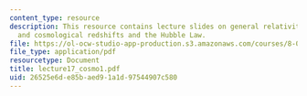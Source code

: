 ```yaml
---
content_type: resource
description: This resource contains lecture slides on general relativity and cosmology,
  and cosmological redshifts and the Hubble Law.
file: https://ol-ocw-studio-app-production.s3.amazonaws.com/courses/8-033-relativity-fall-2006/26525e6de85baed91a1d97544907c580_lecture17_cosmo1.pdf
file_type: application/pdf
resourcetype: Document
title: lecture17_cosmo1.pdf
uid: 26525e6d-e85b-aed9-1a1d-97544907c580
---
```

